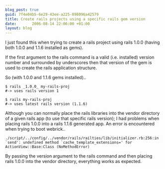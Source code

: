 ```yaml
---
blog_post: true
guid: 7f4e04b5-6e29-43ee-a225-898096a42579
title: Create rails projects using a specific rails gem version
date:       2006-08-14 22:06:00 +01:00
layout: blog
---
```


I just found this when trying to create a rails project using rails
1.0.0 (having both 1.0.0 and 1.1.6 installed as gems).

If the first argument to the rails command is a valid (i.e. installed)
version number and surrounded by underscores then that version of the
gem is used to create the rails application structure.

So (with 1.0.0 and 1.1.6 gems installed)..

``` code
$ rails _1.0.0_ my-rails-proj
#-> uses rails version 1

$ rails my-rails-proj
#-> uses latest rails version (1.1.6)
```

Although you can normally place the rails libraries into the vendor
directory of a given rails app (to use that specific rails version); I
had problems when placing rails 1.0.0 into a rails 1.1.6 generated app.
An error is encountered when trying to boot webrick..

``` code
./script/../config/../vendor/rails/railties/lib/initializer.rb:256:in `send': undefined method `cache_template_extensions=' for ActionView::Base:Class (NoMethodError)
```

By passing the version argument to the rails command and then placing
rails 1.0.0 into the vendor directory, everything works as expected.
